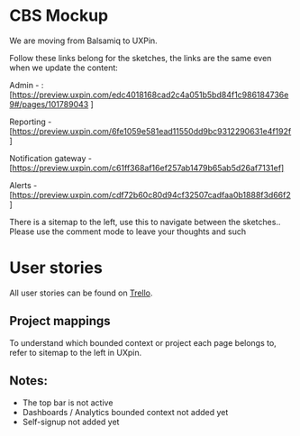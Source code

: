 # CBS Mockup

We are moving from Balsamiq to UXPin.

Follow these links belong for the sketches, the links are the same even when we update the content:


Admin - :[https://preview.uxpin.com/edc4018168cad2c4a051b5bd84f1c986184736e9#/pages/101789043 ]

Reporting - [https://preview.uxpin.com/6fe1059e581ead11550dd9bc9312290631e4f192f]

Notification gateway - [https://preview.uxpin.com/c61ff368af16ef257ab1479b65ab5d26af7131ef]

Alerts - [https://preview.uxpin.com/cdf72b60c80d94cf32507cadfaa0b1888f3d66f2]


There is a sitemap to the left, use this to navigate between the sketches..
Please use the comment mode to leave your thoughts and such 
  
# User stories

All user stories can be found on [Trello](https://trello.com/b/6xbowfgP/user-stories).

## Project mappings

To understand which bounded context or project each page belongs to, refer to sitemap to the left in UXpin.

## Notes:
* The top bar is not active
* Dashboards / Analytics bounded context not added yet 
* Self-signup not added yet
